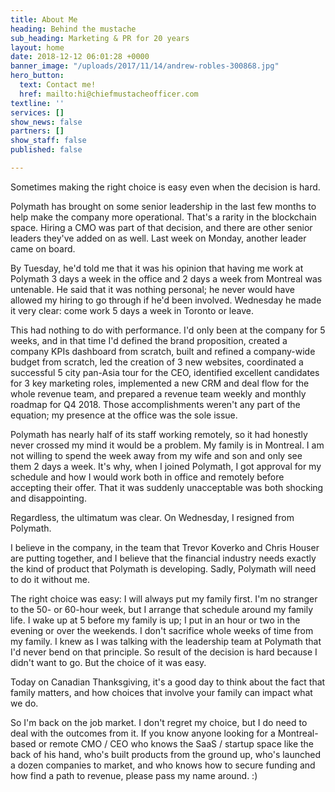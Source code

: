 ```yaml
---
title: About Me
heading: Behind the mustache
sub_heading: Marketing & PR for 20 years
layout: home
date: 2018-12-12 06:01:28 +0000
banner_image: "/uploads/2017/11/14/andrew-robles-300868.jpg"
hero_button:
  text: Contact me!
  href: mailto:hi@chiefmustacheofficer.com
textline: ''
services: []
show_news: false
partners: []
show_staff: false
published: false

---
```

Sometimes making the right choice is easy even when the decision is hard.

Polymath has brought on some senior leadership in the last few months to help make the company more operational. That's a rarity in the blockchain space. Hiring a CMO was part of that decision, and there are other senior leaders they've added on as well. Last week on Monday, another leader came on board.

By Tuesday, he'd told me that it was his opinion that having me work at Polymath 3 days a week in the office and 2 days a week from Montreal was untenable. He said that it was nothing personal; he never would have allowed my hiring to go through if he'd been involved. Wednesday he made it very clear: come work 5 days a week in Toronto or leave.

This had nothing to do with performance. I'd only been at the company for 5 weeks, and in that time I'd defined the brand proposition, created a company KPIs dashboard from scratch, built and refined a company-wide budget from scratch, led the creation of 3 new websites, coordinated a successful 5 city pan-Asia tour for the CEO, identified excellent candidates for 3 key marketing roles, implemented a new CRM and deal flow for the whole revenue team, and prepared a revenue team weekly and monthly roadmap for Q4 2018. Those accomplishments weren't any part of the equation; my presence at the office was the sole issue.

Polymath has nearly half of its staff working remotely, so it had honestly never crossed my mind it would be a problem. My family is in Montreal. I am not willing to spend the week away from my wife and son and only see them 2 days a week. It's why, when I joined Polymath, I got approval for my schedule and how I would work both in office and remotely before accepting their offer. That it was suddenly unacceptable was both shocking and disappointing.

Regardless, the ultimatum was clear. On Wednesday, I resigned from Polymath. 

I believe in the company, in the team that Trevor Koverko and Chris Houser are putting together, and I believe that the financial industry needs exactly the kind of product that Polymath is developing. Sadly, Polymath will need to do it without me.

The right choice was easy: I will always put my family first. I'm no stranger to the 50- or 60-hour week, but I arrange that schedule around my family life. I wake up at 5 before my family is up; I put in an hour or two in the evening or over the weekends. I don't sacrifice whole weeks of time from my family. I knew as I was talking with the leadership team at Polymath that I'd never bend on that principle. So result of the decision is hard because I didn't want to go. But the choice of it was easy. 

Today on Canadian Thanksgiving, it's a good day to think about the fact that family matters, and how choices that involve your family can impact what we do. 

So I'm back on the job market. I don't regret my choice, but I do need to deal with the outcomes from it. If you know anyone looking for a Montreal-based or remote CMO / CEO who knows the SaaS / startup space like the back of his hand, who's built products from the ground up, who's launched a dozen companies to market, and who knows how to secure funding and how find a path to revenue, please pass my name around. :)